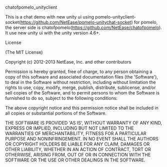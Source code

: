 chatofpomelo_unityclient

This is a chat demo with new unity ui using pomelo-unityclient-socket(https://github.com/NetEase/pomelo-unitychat-socket) for pomelo, the server side is chatofpomelo(https://github.com/NetEase/chatofpomelo). It use 
new unity ui with the unity version 4.6+.

License

(The MIT License)

Copyright (c) 2012-2013 NetEase, Inc. and other contributors

Permission is hereby granted, free of charge, to any person obtaining a copy of this software and associated documentation files (the 'Software'), to deal in the Software without restriction, including without limitation the rights to use, copy, modify, merge, publish, distribute, sublicense, and/or sell copies of the Software, and to permit persons to whom the Software is furnished to do so, subject to the following conditions:

The above copyright notice and this permission notice shall be included in all copies or substantial portions of the Software.

THE SOFTWARE IS PROVIDED 'AS IS', WITHOUT WARRANTY OF ANY KIND, EXPRESS OR IMPLIED, INCLUDING BUT NOT LIMITED TO THE WARRANTIES OF MERCHANTABILITY, FITNESS FOR A PARTICULAR PURPOSE AND NONINFRINGEMENT. IN NO EVENT SHALL THE AUTHORS OR COPYRIGHT HOLDERS BE LIABLE FOR ANY CLAIM, DAMAGES OR OTHER LIABILITY, WHETHER IN AN ACTION OF CONTRACT, TORT OR OTHERWISE, ARISING FROM, OUT OF OR IN CONNECTION WITH THE SOFTWARE OR THE USE OR OTHER DEALINGS IN THE SOFTWARE.
